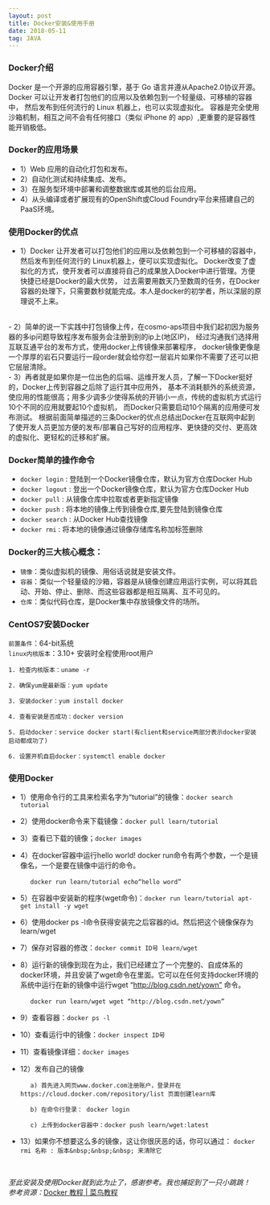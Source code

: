 ```yaml
---
layout: post
title: Docker安装&使用手册
date: 2018-05-11 
tag: JAVA
---
```


### Docker介绍
Docker 是一个开源的应用容器引擎，基于 Go 语言并遵从Apache2.0协议开源。
Docker 可以让开发者打包他们的应用以及依赖包到一个轻量级、可移植的容器中，
然后发布到任何流行的 Linux 机器上，也可以实现虚拟化。
容器是完全使用沙箱机制，相互之间不会有任何接口（类似 iPhone 的 app）,更重要的是容器性能开销极低。

### Docker的应用场景
- 1）Web 应用的自动化打包和发布。<br/>
- 2）自动化测试和持续集成、发布。<br/>
- 3）在服务型环境中部署和调整数据库或其他的后台应用。<br/>
- 4）从头编译或者扩展现有的OpenShift或Cloud Foundry平台来搭建自己的PaaS环境。

### 使用Docker的优点
- 1）Docker 让开发者可以打包他们的应用以及依赖包到一个可移植的容器中，然后发布到任何流行的 Linux机器上，便可以实现虚拟化。
Docker改变了虚拟化的方式，使开发者可以直接将自己的成果放入Docker中进行管理。方便快捷已经是Docker的最大优势，
过去需要用数天乃至数周的任务，在Docker容器的处理下，只需要数秒就能完成。本人是docker的初学者，所以深层的原理说不上来。
<br/>
- 2）简单的说一下实践中打包镜像上传，在cosmo-aps项目中我们起初因为服务器的多ip问题导致程序发布服务会注册到别的ip上(地区IP)，
经过沟通我们选择用互联互通平台的发布方式，使用docker上传镜像来部署程序，
docker镜像更像是一个厚厚的岩石只要运行一段order就会给你怼一层岩片如果你不需要了还可以把它层层清除。
<br/>
- 3）再者就是如果你是一位出色的后端、运维开发人员，了解一下Docker挺好的，Docker上传到容器之后除了运行其中应用外，
基本不消耗额外的系统资源，使应用的性能很高；用多少调多少使得系统的开销小一点，传统的虚拟机方式运行10个不同的应用就要起10个虚拟机，
而Docker只需要启动10个隔离的应用便可发布测试。
根据前面简单描述的三条Docker的优点总结出Docker在互联网中起到了使开发人员更加方便的发布/部署自己写好的应用程序、更快捷的交付、更高效的虚拟化、更轻松的迁移和扩展。

### Docker简单的操作命令
- `docker login` : 登陆到一个Docker镜像仓库，默认为官方仓库Docker Hub
- `docker logout` : 登出一个Docker镜像仓库，默认为官方仓库Docker Hub
- `docker pull` : 从镜像仓库中拉取或者更新指定镜像
- `docker push` : 将本地的镜像上传到镜像仓库,要先登陆到镜像仓库
- `docker search` : 从Docker Hub查找镜像
- `docker rmi` : 将本地的镜像通过镜像存储库名称加标签删除
 
### Docker的三大核心概念：

- `镜像`：类似虚拟机的镜像、用俗话说就是安装文件。
- `容器`：类似一个轻量级的沙箱，容器是从镜像创建应用运行实例，可以将其启动、开始、停止、删除、而这些容器都是相互隔离、互不可见的。
- `仓库`：类似代码仓库，是Docker集中存放镜像文件的场所。

### CentOS7安装Docker
`前置条件`：64-bit系统  
`linux内核版本`：3.10+  安装时全程使用root用户
```
1. 检查内核版本：uname -r

2. 确保yum是最新版：yum update

3. 安装docker：yum install docker

4. 查看安装是否成功：docker version

5. 启动docker：service docker start(有client和service两部分表示docker安装启动都成功了)

6. 设置开机自启docker：systemctl enable docker
```
### 使用Docker

- 1）使用命令行的工具来检索名字为“tutorial”的镜像：`docker search tutorial`

- 2）使用docker命令来下载镜像：`docker pull learn/tutorial`
 
- 3）查看已下载的镜像；`docker images`
 
- 4）在docker容器中运行hello world! docker run命令有两个参数，一个是镜像名，一个是要在镜像中运行的命令。

	&nbsp;&nbsp;&nbsp;&nbsp; `docker run learn/tutorial echo“hello word”`
 
- 5）在容器中安装新的程序(wget命令)：`docker run learn/tutorial apt-get install -y wget`

- 6）使用docker ps -l命令获得安装完之后容器的id。然后把这个镜像保存为learn/wget

- 7）保存对容器的修改：`docker commit ID号 learn/wget`

- 8）运行新的镜像到现在为止，我们已经建立了一个完整的、自成体系的docker环境，并且安装了wget命令在里面。它可以在任何支持docker环境的系统中运行在新的镜像中运行wget “http://blog.csdn.net/yown” 命令。

	&nbsp;&nbsp;&nbsp;&nbsp; `docker run learn/wget wget “http://blog.csdn.net/yown”`
 
- 9）查看容器：`docker ps -l`
 
- 10）查看运行中的镜像：`docker inspect ID号`

- 11）查看镜像详细：`docker images`
 
- 12）发布自己的镜像

	&nbsp;&nbsp;&nbsp;&nbsp; `a) 首先进入网页www.docker.com注册账户，登录并在https://cloud.docker.com/repository/list 页面创建learn库`

	&nbsp;&nbsp;&nbsp;&nbsp; `b) 在命令行登录： docker login`

	&nbsp;&nbsp;&nbsp;&nbsp; `c) 上传到docker容器中：docker push learn/wget:latest`
 
- 13）如果你不想要这么多的镜像，这让你很厌恶的话，你可以通过：
`docker rmi 名称 : 版本&nbsp;&nbsp;&nbsp; 来清除它`

<br/>

*至此安装及使用Docker就到此为止了，感谢参考。我也捕捉到了一只小跳跳！*
<br/>
*参考资源：*[Docker 教程 | 菜鸟教程](http://www.runoob.com/docker/docker-tutorial.html)
